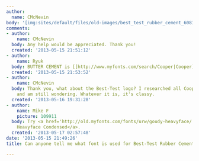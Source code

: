 ```yaml
---
author:
  name: CMcNevin
body: '[img:sites/default/files/old-images/best_test_rubber_cement_6081.jpg]'
comments:
- author:
    name: CMcNevin
  body: Any help would be appreciated. Thank you!
  created: '2013-05-15 21:51:12'
- author:
    name: Ryuk
  body: BUTTER CEMENT is [[http://www.myfonts.com/search/Cooper|Cooper]].
  created: '2013-05-15 21:53:52'
- author:
    name: CMcNevin
  body: Thank you, what about the Best-Test logo? I researched all Cooper variations
    and am still wondering. Whatever it is, it's classy.
  created: '2013-05-16 19:31:28'
- author:
    name: Mike F
    picture: 109911
  body: Try <a href='http://old.myfonts.com/fonts/urw/goudy-heavyface/' target='_blank'>Goudy
    Heavyface Condensed</a>.
  created: '2013-05-17 02:57:48'
date: '2013-05-15 21:49:26'
title: Can anyone tell me what font is used for Best-Test Rubber Cement can?

---
```


